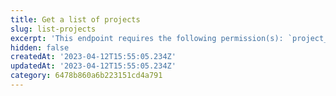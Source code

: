 ```yaml
---
title: Get a list of projects
slug: list-projects
excerpt: 'This endpoint requires the following permission(s): `project_configuration:projects:read`.'
hidden: false
createdAt: '2023-04-12T15:55:05.234Z'
updatedAt: '2023-04-12T15:55:05.234Z'
category: 6478b860a6b223151cd4a791
---
```

